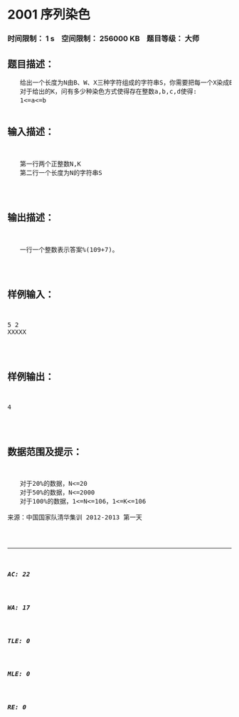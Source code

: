 # 2001 序列染色   
### 时间限制： 1 s&nbsp;&nbsp;&nbsp;&nbsp;空间限制： 256000 KB&nbsp;&nbsp;&nbsp;&nbsp;题目等级： 大师  
## 题目描述：  

<pre>
　　给出一个长度为N由B、W、X三种字符组成的字符串S，你需要把每一个X染成B或W中的一个。  
　　对于给出的K，问有多少种染色方式使得存在整数a,b,c,d使得:  
　　1<=a<=b<c<=d<=N  
　　Sa,Sa+1,...,Sb均为B  
　　Sc,Sc+1,...,Sd均为W  
　　其中b=a+K-1,d=c+K-1  
　　由于方法可能很多，因此只需要输出最后的答案对109+7取模的结果。
</pre>
  
  
## 输入描述：  

<pre>
　　第一行两个正整数N,K  
　　第二行一个长度为N的字符串S
</pre>
  
  
## 输出描述：  

<pre>
　　一行一个整数表示答案%(109+7)。
</pre>
  
  
## 样例输入：  

<pre>
5 2  
XXXXX
</pre>
  
  
## 样例输出：  

<pre>
4
</pre>
  
  
## 数据范围及提示：  

<pre>
　　对于20%的数据，N<=20  
　　对于50%的数据，N<=2000  
　　对于100%的数据，1<=N<=106，1<=K<=106
 
来源：中国国家队清华集训 2012-2013 第一天
</pre>
  
  
***  

##### AC: 22  
##### WA: 17  
##### TLE: 0  
##### MLE: 0  
##### RE: 0  
